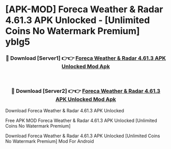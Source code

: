 # [APK-MOD] Foreca Weather & Radar 4.61.3 APK Unlocked - [Unlimited Coins No Watermark Premium] yblg5



<div align="center">
<h3>🔴 Download [Server1] 👉👉 <a href="https://momento.my/?title=Foreca_Weather_&_Radar_4.61.3_APK_Unlocked">Foreca Weather & Radar 4.61.3 APK Unlocked Mod Apk</a></h3><br>

<h3>🔴 Download [Server2] 👉👉 <a href="https://momento.my/?title=Foreca_Weather_&_Radar_4.61.3_APK_Unlocked">Foreca Weather & Radar 4.61.3 APK Unlocked Mod Apk</a></h3>
</div>



Download Foreca Weather & Radar 4.61.3 APK Unlocked 

Free APK MOD Foreca Weather & Radar 4.61.3 APK Unlocked [Unlimited Coins No Watermark Premium]

Download Foreca Weather & Radar 4.61.3 APK Unlocked [Unlimited Coins No Watermark Premium] Mod For Android
